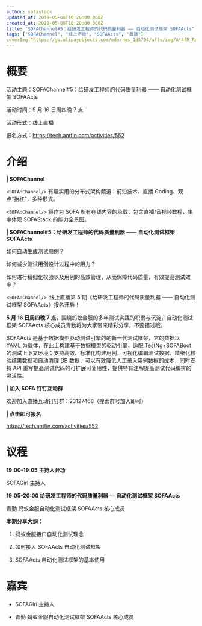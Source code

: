 ```yaml
---
author: sofastack
updated_at: 2019-05-08T10:20:00.000Z
created_at: 2019-05-08T10:20:00.000Z
title: "SOFAChannel#5：给研发工程师的代码质量利器 —— 自动化测试框架 SOFAActs"
tags: ["SOFAChannel", "线上活动", "SOFAActs", "直播"]
coverImg:"https://gw.alipayobjects.com/mdn/rms_1d5704/afts/img/A*4fM_RpnoZvMAAAAAAAAAAABjARQnAQ"
---
```


# 概要

 活动主题：SOFAChannel#5：给研发工程师的代码质量利器 —— 自动化测试框架 SOFAActs

活动时间：5 月 16 日周四晚 7 点

活动形式：线上直播

报名方式：<https://tech.antfin.com/activities/552>

# 介绍

**| SOFAChannel**

`<SOFA:Channel/>` 有趣实用的分布式架构频道：前沿技术、直播 Coding、观点“抬杠”，多种形式。 

`<SOFA:Channel/>` 将作为 SOFA 所有在线内容的承载，包含直播/音视频教程，集中体现 SOFAStack 的能力全景图。

**| SOFAChannel#5：给研发工程师的代码质量利器 —— 自动化测试框架 SOFAActs**

如何自动生成测试用例？ 

如何减少测试用例设计过程中的阻力？ 

如何进行精细化校验以及用例的高效管理，从而保障代码质量，有效提高测试效率？

`<SOFA:Channel/> `线上直播第 5 期《给研发工程师的代码质量利器 —— 自动化测试框架 SOFAActs》报名开启！

 **5 月 16 日周四晚 7 点**，围绕蚂蚁金服的多年测试实践的积累与沉淀，自动化测试框架 SOFAActs 核心成员青勤将为大家带来精彩分享，不要错过哦。

SOFAActs 是基于数据模型驱动测试引擎的的新一代测试框架，它的数据以 YAML 为载体，在此上构建基于数据模型的驱动引擎，适配 TestNg+SOFABoot 的测试上下文环境；支持高效、标准化构建用例，可视化编辑测试数据，精细化校验结果数据和自动清理 DB 数据，可以有效降低人工录入用例数据的成本，同时支持 API 重写提高测试代码的可扩展可复用性，提供特有注解提高测试代码编排的灵活性。

**| 加入 SOFA 钉钉互动群** 

欢迎加入直播互动钉钉群：23127468（搜索群号加入即可）

**| 点击即可报名**

<https://tech.antfin.com/activities/552>

# 议程

**19:00-19:05  主持人开场**

SOFAGirl 主持人

**19:05-20:00  给研发工程师的代码质量利器 — 自动化测试框架 SOFAActs**

青勤 蚂蚁金服自动化测试框架 SOFAActs 核心成员

**本期分享大纲：**

1. 蚂蚁金服接口自动化测试理念 

2. 如何接入 SOFAActs 自动化测试框架 

3. SOFAActs 自动化测试框架的基本使用


# 嘉宾

- SOFAGirl  主持人

- 青勤 蚂蚁金服自动化测试框架 SOFAActs 核心成员